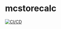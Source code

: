 # mcstorecalc

[![CI/CD](https://github.com/Reost-MC/mcstorecalc/actions/workflows/firebase-hosting-merge.yml/badge.svg)](https://github.com/Reost-MC/mcstorecalc/actions/workflows/firebase-hosting-merge.yml)
